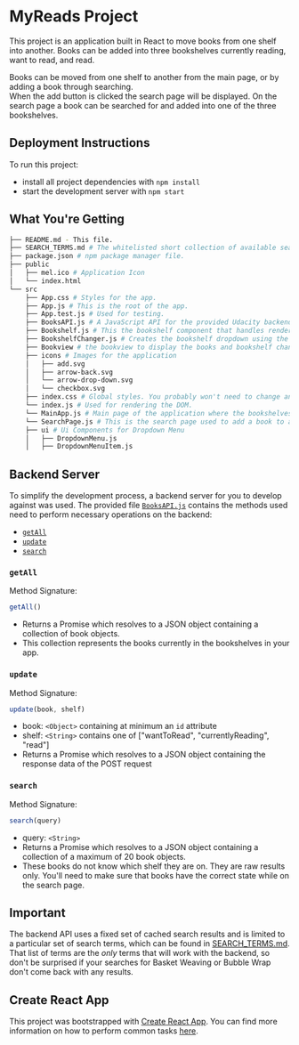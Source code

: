 # MyReads Project

This project is an application built in React to move books from one shelf into another. Books can
be added into three bookshelves currently reading, want to read, and read.  

Books can be moved from one shelf to another from the main page, or by adding a book through searching.  
When the add button is clicked the search page will be displayed.  On the search page a book can be 
searched for and added into one of the three bookshelves.

## Deployment Instructions

To run this project:

* install all project dependencies with `npm install`
* start the development server with `npm start`

## What You're Getting
```bash
├── README.md - This file.
├── SEARCH_TERMS.md # The whitelisted short collection of available search terms.
├── package.json # npm package manager file.
├── public
│   ├── mel.ico # Application Icon
│   └── index.html 
└── src
    ├── App.css # Styles for the app.
    ├── App.js # This is the root of the app.
    ├── App.test.js # Used for testing.
    ├── BooksAPI.js # A JavaScript API for the provided Udacity backend. Instructions for the methods are below.
    ├── Bookshelf.js # This the bookshelf component that handles rendering the three bookselves.
    ├── BookshelfChanger.js # Creates the bookshelf dropdown using the UI Dropdown Components   
    ├── Bookview # the bookview to display the books and bookshelf changer
    ├── icons # Images for the application
    │   ├── add.svg
    │   ├── arrow-back.svg
    │   └── arrow-drop-down.svg
    │   └── checkbox.svg
    ├── index.css # Global styles. You probably won't need to change anything here.
    └── index.js # Used for rendering the DOM.
    └── MainApp.js # Main page of the application where the bookshelves are displayed with link to the search page.   
    └── SearchPage.js # This is the search page used to add a book to a shelf.    
    ├── ui # Ui Components for Dropdown Menu
    │   ├── DropdownMenu.js
    │   ├── DropdownMenuItem.js 
```

## Backend Server

To simplify the development process, a backend server for you to develop against was used. The provided file [`BooksAPI.js`](src/BooksAPI.js) contains the methods used need to perform necessary operations on the backend:

* [`getAll`](#getall)
* [`update`](#update)
* [`search`](#search)

### `getAll`

Method Signature:

```js
getAll()
```

* Returns a Promise which resolves to a JSON object containing a collection of book objects.
* This collection represents the books currently in the bookshelves in your app.

### `update`

Method Signature:

```js
update(book, shelf)
```

* book: `<Object>` containing at minimum an `id` attribute
* shelf: `<String>` contains one of ["wantToRead", "currentlyReading", "read"]  
* Returns a Promise which resolves to a JSON object containing the response data of the POST request

### `search`

Method Signature:

```js
search(query)
```

* query: `<String>`
* Returns a Promise which resolves to a JSON object containing a collection of a maximum of 20 book objects.
* These books do not know which shelf they are on. They are raw results only. You'll need to make sure that books have the correct state while on the search page.

## Important
The backend API uses a fixed set of cached search results and is limited to a particular set of search terms, which can be found in [SEARCH_TERMS.md](SEARCH_TERMS.md). That list of terms are the _only_ terms that will work with the backend, so don't be surprised if your searches for Basket Weaving or Bubble Wrap don't come back with any results.

## Create React App

This project was bootstrapped with [Create React App](https://github.com/facebookincubator/create-react-app). You can find more information on how to perform common tasks [here](https://github.com/facebookincubator/create-react-app/blob/master/packages/react-scripts/template/README.md).
